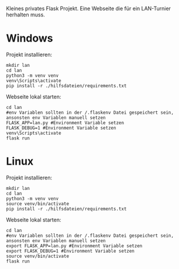 Kleines privates Flask Projekt.
Eine Webseite die für ein LAN-Turnier herhalten muss.

# Windows

Projekt installieren:
```
mkdir lan
cd lan
python3 -m venv venv
venv\Scripts\activate
pip install -r ./hilfsdateien/requirements.txt
```

Webseite lokal starten:
```
cd lan
#env Variablen sollten in der /.flaskenv Datei gespeichert sein, ansonsten env Variablen manuell setzen
FLASK_APP=lan.py #Environment Variable setzen
FLASK_DEBUG=1 #Environment Variable setzen
venv\Scripts\activate
flask run
```

# Linux

Projekt installieren:
```
mkdir lan
cd lan
python3 -m venv venv
source venv/bin/activate
pip install -r ./hilfsdateien/requirements.txt
```

Webseite lokal starten:
```
cd lan
#env Variablen sollten in der /.flaskenv Datei gespeichert sein, ansonsten env Variablen manuell setzen
export FLASK_APP=lan.py #Environment Variable setzen
export FLASK_DEBUG=1 #Environment Variable setzen
source venv/bin/activate
flask run
```